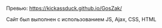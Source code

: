 Превью: https://kickassduck.github.io/GosZak/

Сайт был выполнен с использованием JS, Ajax, CSS, HTML
